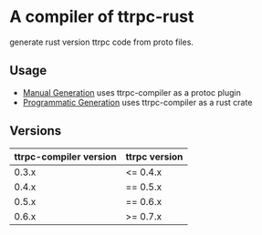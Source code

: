 # A compiler of ttrpc-rust

generate rust version ttrpc code from proto files.

## Usage

- [Manual Generation](https://github.com/containerd/ttrpc-rust#1-generate-with-protoc-command) uses ttrpc-compiler as a protoc plugin
- [Programmatic Generation](https://github.com/containerd/ttrpc-rust#2-generate-programmatically) uses ttrpc-compiler as a rust crate

## Versions
| ttrpc-compiler version | ttrpc version |
| ------------- | ------------- |
| 0.3.x | <= 0.4.x |
| 0.4.x | == 0.5.x  |
| 0.5.x | == 0.6.x |
| 0.6.x | >= 0.7.x |
